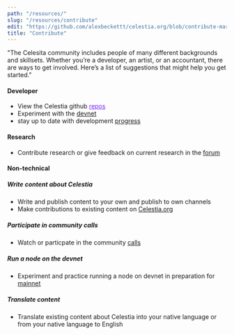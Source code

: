 ```yaml
---
path: "/resources/"
slug: "/resources/contribute"
edit: "https://github.com/alexbeckettt/celestia.org/blob/contribute-markdown-test/src/pages/markdown-pages/resources/website-markdown-test.md"
title: "Contribute"
---
```


"The Celesita community includes people of many different backgrounds and skillsets. Whether you’re a developer, an artist, or an accountant, there are ways to get involved. Here’s a list of suggestions that might help you get started." <br>

#### Developer
- View the Celestia github <a href="https://github.com/celestiaorg" style="color:#7B2BF9;">repos</a>
- Experiment with the [devnet](https://github.com/celestiaorg/networks)
- stay up to date with development [progress](https://github.com/celestiaorg/community-calls)

#### Research
- Contribute research or give feedback on current research in the [forum](https://forum.celestia.org/c/research/5)

#### Non-technical

##### Write content about Celestia
-  Write and publish content to  your own and publish to own channels
-  Make contributions to existing content on [Celestia.org](https://github.com/celestiaorg/celestia.org/tree/main/src/pages/markdown-pages/learn)

##### Participate in community calls
- Watch or particpate in the community [calls]((https://github.com/celestiaorg/community-calls))

##### Run a node on the devnet
- Experiment and practice running a node on devnet in preparation for [mainnet](https://docs.celestia.org/nodes/overview)

##### Translate content
- Translate existing content about Celestia into your native language or from your native language to English
